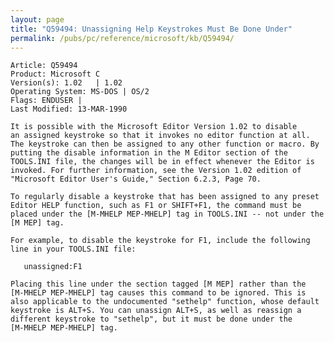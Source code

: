 ```yaml
---
layout: page
title: "Q59494: Unassigning Help Keystrokes Must Be Done Under"
permalink: /pubs/pc/reference/microsoft/kb/Q59494/
---
```


	Article: Q59494
	Product: Microsoft C
	Version(s): 1.02   | 1.02
	Operating System: MS-DOS | OS/2
	Flags: ENDUSER |
	Last Modified: 13-MAR-1990
	
	It is possible with the Microsoft Editor Version 1.02 to disable
	an assigned keystroke so that it invokes no editor function at all.
	The keystroke can then be assigned to any other function or macro. By
	putting the disable information in the M Editor section of the
	TOOLS.INI file, the changes will be in effect whenever the Editor is
	invoked. For further information, see the Version 1.02 edition of
	"Microsoft Editor User's Guide," Section 6.2.3, Page 70.
	
	To regularly disable a keystroke that has been assigned to any preset
	Editor HELP function, such as F1 or SHIFT+F1, the command must be
	placed under the [M-MHELP MEP-MHELP] tag in TOOLS.INI -- not under the
	[M MEP] tag.
	
	For example, to disable the keystroke for F1, include the following
	line in your TOOLS.INI file:
	
	   unassigned:F1
	
	Placing this line under the section tagged [M MEP] rather than the
	[M-MHELP MEP-MHELP] tag causes this command to be ignored. This is
	also applicable to the undocumented "sethelp" function, whose default
	keystroke is ALT+S. You can unassign ALT+S, as well as reassign a
	different keystroke to "sethelp", but it must be done under the
	[M-MHELP MEP-MHELP] tag.
